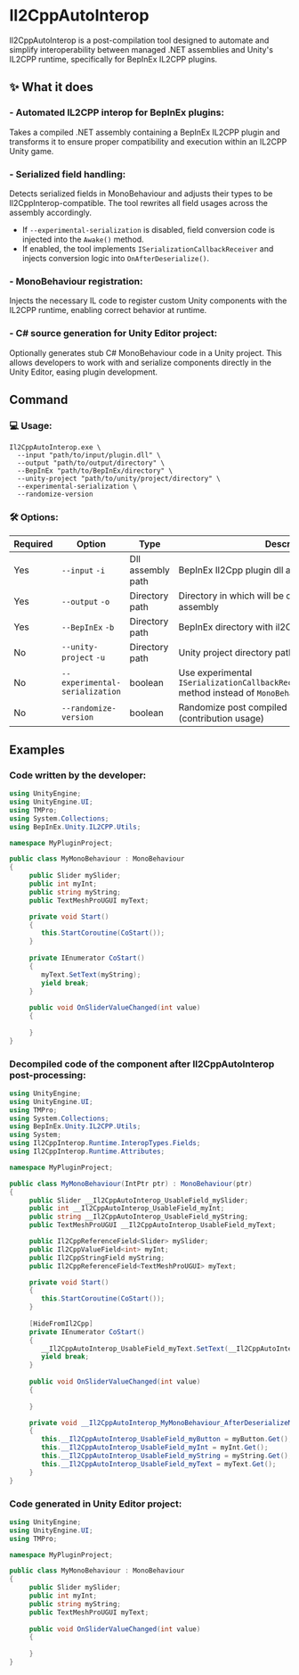 # Il2CppAutoInterop

Il2CppAutoInterop is a post-compilation tool designed to automate and simplify interoperability between managed .NET
assemblies and Unity's IL2CPP runtime, specifically for BepInEx IL2CPP plugins.

## ✨ What it does

### **- Automated IL2CPP interop for BepInEx plugins:**

Takes a compiled .NET assembly containing a BepInEx IL2CPP plugin and transforms it to ensure proper compatibility and
execution within an IL2CPP Unity game.

### **- Serialized field handling:**

Detects serialized fields in MonoBehaviour and adjusts their types to be Il2CppInterop-compatible. The tool rewrites all
field usages across the assembly accordingly.

- If `--experimental-serialization` is disabled, field conversion code is injected into the `Awake()` method.
- If enabled, the tool implements `ISerializationCallbackReceiver` and injects conversion logic into
  `OnAfterDeserialize()`.

### **- MonoBehaviour registration:**

Injects the necessary IL code to register custom Unity components with the IL2CPP runtime, enabling correct behavior
at runtime.

### **- C# source generation for Unity Editor project:**

Optionally generates stub C# MonoBehaviour code in a Unity project. This allows developers to work with and serialize
components directly in the Unity Editor, easing plugin development.

## Command

### 💻 Usage:

```shell
Il2CppAutoInterop.exe \
  --input "path/to/input/plugin.dll" \
  --output "path/to/output/directory" \
  --BepInEx "path/to/BepInEx/directory" \
  --unity-project "path/to/unity/project/directory" \
  --experimental-serialization \
  --randomize-version
```

### 🛠️ Options:

| Required | Option                         | Type              | Description                                                                                                   |
|----------|--------------------------------|-------------------|---------------------------------------------------------------------------------------------------------------|
| Yes      | `--input` `-i`                 | Dll assembly path | BepInEx Il2Cpp plugin dll assembly                                                                            |
| Yes      | `--output` `-o`                | Directory path    | Directory in which will be output post-processed assembly                                                     |
| Yes      | `--BepInEx` `-b`               | Directory path    | BepInEx directory with il2Cpp interop generated                                                               |
| No       | `--unity-project` `-u`         | Directory path    | Unity project directory path                                                                                  |
| No       | `--experimental-serialization` | boolean           | Use experimental `ISerializationCallbackReceiver.OnAfterDeserialize` method instead of `MonoBehaviour.Awake`. |
| No       | `--randomize-version`          | boolean           | Randomize post compiled assembly version (contribution usage)                                                 |

## Examples

### **Code written by the developer:**

```csharp
using UnityEngine;
using UnityEngine.UI;
using TMPro;
using System.Collections;
using BepInEx.Unity.IL2CPP.Utils;

namespace MyPluginProject;

public class MyMonoBehaviour : MonoBehaviour
{
     public Slider mySlider;
     public int myInt;
     public string myString;
     public TextMeshProUGUI myText;

     private void Start()
     {
        this.StartCoroutine(CoStart());
     }
     
     private IEnumerator CoStart()
     {
        myText.SetText(myString);
        yield break;
     }
     
     public void OnSliderValueChanged(int value)
     {
         
     }
}
```

### **Decompiled code of the component after Il2CppAutoInterop post-processing:**

```csharp
using UnityEngine;
using UnityEngine.UI;
using TMPro;
using System.Collections;
using BepInEx.Unity.IL2CPP.Utils;
using System;
using Il2CppInterop.Runtime.InteropTypes.Fields;
using Il2CppInterop.Runtime.Attributes;

namespace MyPluginProject;

public class MyMonoBehaviour(IntPtr ptr) : MonoBehaviour(ptr)
{
     public Slider __Il2CppAutoInterop_UsableField_mySlider;
     public int __Il2CppAutoInterop_UsableField_myInt;
     public string __Il2CppAutoInterop_UsableField_myString;
     public TextMeshProUGUI __Il2CppAutoInterop_UsableField_myText;

     public Il2CppReferenceField<Slider> mySlider;
     public Il2CppValueField<int> myInt;
     public Il2CppStringField myString;
     public Il2CppReferenceField<TextMeshProUGUI> myText;

     private void Start()
     {
        this.StartCoroutine(CoStart());
     }
     
     [HideFromIl2Cpp]
     private IEnumerator CoStart()
     {
        __Il2CppAutoInterop_UsableField_myText.SetText(__Il2CppAutoInterop_UsableField_myString);
        yield break;
     }
     
     public void OnSliderValueChanged(int value)
     {
         
     }

     private void __Il2CppAutoInterop_MyMonoBehaviour_AfterDeserializeMethod()
     {
        this.__Il2CppAutoInterop_UsableField_myButton = myButton.Get();
        this.__Il2CppAutoInterop_UsableField_myInt = myInt.Get();
        this.__Il2CppAutoInterop_UsableField_myString = myString.Get();
        this.__Il2CppAutoInterop_UsableField_myText = myText.Get();
     }
}
```

### **Code generated in Unity Editor project:**

```csharp
using UnityEngine;
using UnityEngine.UI;
using TMPro;

namespace MyPluginProject;

public class MyMonoBehaviour : MonoBehaviour
{
     public Slider mySlider;
     public int myInt;
     public string myString;
     public TextMeshProUGUI myText;
     
     public void OnSliderValueChanged(int value)
     {
         
     }
}
```

